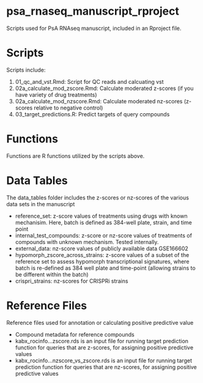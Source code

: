 # psa_rnaseq_manuscript_rproject
Scripts used for PsA RNAseq manuscript, included in an Rproject file.

# Scripts
Scripts include:
<ol>
  <li>01_qc_and_vst.Rmd: Script for QC reads and calcuating vst</li>
  <li>02a_calculate_mod_zscore.Rmd: Calculate moderated z-scores (if you have variety of drug treatments)</li>
  <li>02a_calculate_mod_nzscore.Rmd: Calculate moderated nz-scores (z-scores relative to negative control)</li>
  <li>03_target_predictions.R: Predict targets of query compounds</li>
</ol>

# Functions
Functions are R functions utilized by the scripts above.

# Data Tables
The data_tables folder includes the z-scores or nz-scores of the various data sets in the manuscript
* reference_set: z-score values of treatments using drugs with known mechanisim. Here, batch is defined as 384-well plate, strain, and time point
* internal_test_compounds: z-score or nz-score values of treatments of compounds with unknown mechanism. Tested internally.
* external_data: nz-score values of publicly available data GSE166602
* hypomorph_zscore_across_strains: z-score values of a subset of the reference set to assess hypomorph transcriptional signatures, where batch is re-defined as 384 well plate and time-point (allowing strains to be different within the batch)
* crispri_strains: nz-scores for CRISPRi strains

# Reference Files
Reference files used for annotation or calculating positive predictive value
* Compound metadata for reference compounds
* kabx_rocinfo...zscore.rds is an input file for running target prediction function for queries that are z-scores, for assigning positive predictive values
* kabx_rocinfo...nzscore_vs_zscore.rds is an input file for running target prediction function for queries that are nz-scores, for assigning positive predictive values

